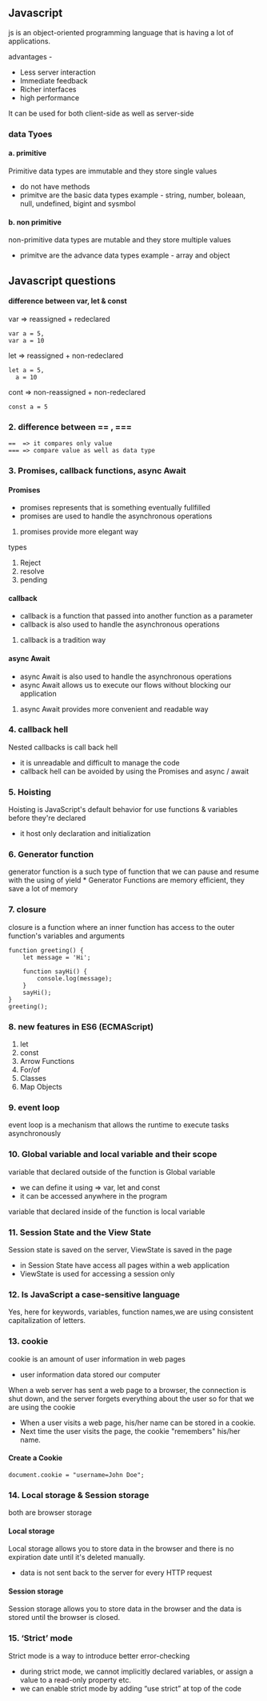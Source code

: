 ## Javascript
js is an object-oriented programming language that is having a lot of applications. 

advantages -
* Less server interaction
* Immediate feedback
* Richer interfaces
* high performance

It can be used for both client-side as well as server-side

### data Tyoes

#### a. primitive
Primitive data types are immutable and they store single values
* do not have methods 
* primitve are the basic data types
example - string, number, boleaan, null, undefined, bigint and sysmbol

#### b. non primitive 
non-primitive data types are mutable and they store multiple values
* primitve are the advance data types
example - array and object


## Javascript questions

#### difference between var, let & const

var => reassigned + redeclared
```
var a = 5,
var a = 10
```

let => reassigned + non-redeclared
```
let a = 5,
  a = 10
```

cont => non-reassigned + non-redeclared
```
const a = 5
```
### 2. difference between == , ===
```
==  => it compares only value
=== => compare value as well as data type
```

### 3. Promises, callback functions, async Await
#### Promises
* promises represents that is something eventually fullfilled
* promises are used to handle the asynchronous operations
1. promises provide more elegant way

types
1. Reject
2. resolve 
3. pending

#### callback
* callback is a function that passed into another function as a parameter
* callback is also used to handle the asynchronous operations
1. callback is a tradition way

#### async Await
* async Await is also used to handle the asynchronous operations
* async Await allows us to execute our flows without blocking our application
1. async Await provides more convenient and readable way

### 4. callback hell
Nested callbacks is call back hell
* it is unreadable and difficult to manage the code
* callback hell can be avoided by using the Promises and async / await

### 5. Hoisting
Hoisting is JavaScript's default behavior for use functions & variables before they're declared
* it host only declaration and initialization

### 6. Generator function 
generator function is a such type of function that we can pause and resume with the using of yield
* 
Generator Functions are memory efficient, they save a lot of memory

### 7. closure
closure is a function where an inner function has access to the outer function's variables and arguments

```
function greeting() {
    let message = 'Hi';

    function sayHi() {
        console.log(message);
    }
    sayHi();
}
greeting();
```

### 8. new features in ES6 (ECMAScript)
1. let
2. const
3. Arrow Functions
4. For/of
5. Classes
6. Map Objects

### 9. event loop
event loop is a mechanism that allows the runtime to execute tasks asynchronously

### 10. Global variable and local variable and their scope
variable that declared outside of the function is Global variable

* we can define it using => var, let and const
* it can be accessed anywhere in the program

variable that declared inside of the function is local variable


### 11. Session State and the View State
Session state is saved on the server, ViewState is saved in the page
* in Session State have access all pages within a web application
* ViewState is used for accessing a session only

### 12. Is JavaScript a case-sensitive language
Yes, here for keywords, variables, function names,we are using consistent capitalization of letters.

### 13. cookie
cookie is an amount of user information in web pages
* user information data stored our computer

When a web server has sent a web page to a browser, the connection is shut down, and the server forgets everything about the user
so for that we are using the cookie
* When a user visits a web page, his/her name can be stored in a cookie.
* Next time the user visits the page, the cookie "remembers" his/her name.

#### Create a Cookie

```
document.cookie = "username=John Doe";
```

### 14. Local storage & Session storage
both are browser storage
#### Local storage
Local storage allows you to store data in the browser and there is no expiration date until it's deleted manually.
* data is not sent back to the server for every HTTP request

#### Session storage
Session storage allows you to store data in the browser and the data is stored until the browser is closed.


### 15. ‘Strict’ mode
Strict mode is a way to introduce better error-checking
* during strict mode, we cannot implicitly declared variables, or assign a value to a read-only property etc.
* we can enable strict mode by adding “use strict” at top of the code






